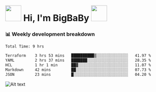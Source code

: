 <!-- Title -->
<h1>
    <img src="https://media.tenor.com/TlyRveJkgo4AAAAi/cloud-cloud-strife.gif" width="50"/>
    Hi, I'm BigBaBy
    <img src="https://media.tenor.com/TlyRveJkgo4AAAAi/cloud-cloud-strife.gif" width="50"/>
</h1>

<h3> 📊 Weekly development breakdown </h3>
<!-- waka-readme-stats -->

<!--START_SECTION:waka-->

```txt
Total Time: 9 hrs

Terraform    3 hrs 53 mins   ██████████▒░░░░░░░░░░░░░░   41.97 %
YAML         2 hrs 37 mins   ███████░░░░░░░░░░░░░░░░░░   28.35 %
HCL          1 hr 1 min      ██▓░░░░░░░░░░░░░░░░░░░░░░   11.07 %
Markdown     42 mins         ██░░░░░░░░░░░░░░░░░░░░░░░   07.73 %
JSON         23 mins         █░░░░░░░░░░░░░░░░░░░░░░░░   04.20 %
```

<!--END_SECTION:waka-->

![Alt text](https://spotify-recently-played-readme.vercel.app/api?user=21b7yx6vkj66csord5swswvza&count=10&width=1000)
